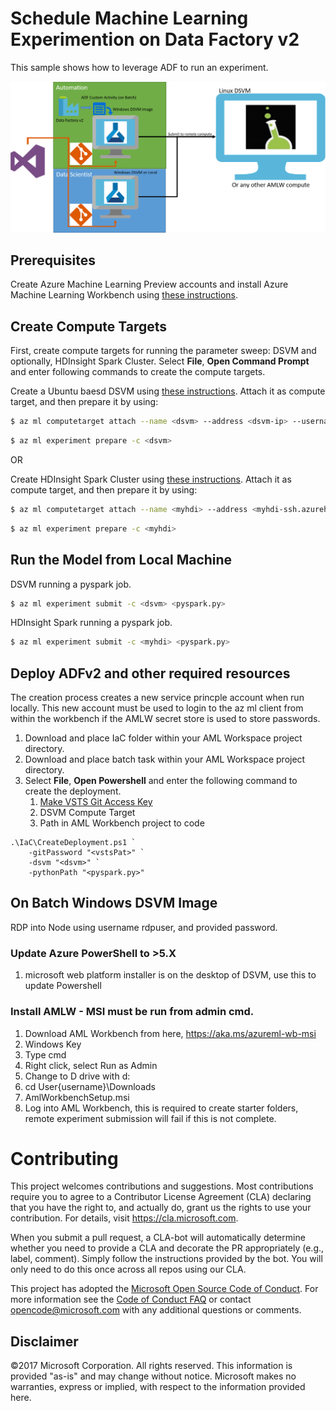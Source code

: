 # Schedule Machine Learning Experimention on Data Factory v2

This sample shows how to leverage ADF to run an experiment. 

![](./AMLWwADF.png)

## Prerequisites
Create Azure Machine Learning Preview accounts and install Azure Machine Learning Workbench using [these instructions](https://docs.microsoft.com/en-us/azure/machine-learning/preview/quickstart-installation).

## Create Compute Targets

First, create compute targets for running the parameter sweep: DSVM and optionally, HDInsight Spark Cluster. Select **File**, **Open Command Prompt** and enter following commands to create the compute targets.

Create a Ubuntu baesd DSVM using [these instructions](https://docs.microsoft.com/en-us/azure/machine-learning/data-science-virtual-machine/dsvm-ubuntu-intro#create-your-data-science-virtual-machine-for-linux). Attach it as compute target, and then prepare it by using:

```bash
$ az ml computetarget attach --name <dsvm> --address <dsvm-ip> --username <sshusername> --password <sshpwd> --type remotedocker
```

```bash
$ az ml experiment prepare -c <dsvm>
```

OR

Create HDInsight Spark Cluster using [these instructions](https://docs.microsoft.com/en-us/azure/hdinsight/hdinsight-apache-spark-jupyter-spark-sql). Attach it as compute target, and then prepare it by using:

```bash
$ az ml computetarget attach --name <myhdi> --address <myhdi-ssh.azurehdinsight.net> --username <sshusername> --password <sshpwd> --type cluster
```

```bash
$ az ml experiment prepare -c <myhdi>
```


## Run the Model from Local Machine


DSVM running a pyspark job.

```bash
$ az ml experiment submit -c <dsvm> <pyspark.py>
```

HDInsight Spark running a pyspark job.

```bash
$ az ml experiment submit -c <myhdi> <pyspark.py>
```

## Deploy ADFv2 and other required resources
The creation process creates a new service princple account when run locally. This new account must be used to login to the az ml client from within the workbench if the AMLW secret store is used to store passwords. 
1. Download and place IaC folder within your AML Workspace project directory.
1. Download and place batch task within your AML Workspace project directory.
1. Select **File**, **Open Powershell** and enter the following command to create the deployment.
    1. [Make VSTS Git Access Key](https://docs.microsoft.com/en-us/vsts/accounts/use-personal-access-tokens-to-authenticate)
    1. DSVM Compute Target
    1. Path in AML Workbench project to code
    
```
.\IaC\CreateDeployment.ps1 `
    -gitPassword "<vstsPat>" `    
    -dsvm "<dsvm>" `
    -pythonPath "<pyspark.py>"
```
## On Batch Windows DSVM Image
RDP into Node using username rdpuser, and provided password.
### Update Azure PowerShell to >5.X
1. microsoft web platform installer is on the desktop of DSVM, use this to update Powershell
### Install AMLW - MSI must be run from admin cmd.
1. Download AML Workbench from here, https://aka.ms/azureml-wb-msi 
1. Windows Key
1. Type cmd 
1. Right click, select Run as Admin 
1. Change to D drive with d: 
1. cd User\{username}\Downloads
1. AmlWorkbenchSetup.msi
1. Log into AML Workbench, this is required to create starter folders, remote experiment submission will fail if this is not complete.

# Contributing

This project welcomes contributions and suggestions.  Most contributions require you to agree to a
Contributor License Agreement (CLA) declaring that you have the right to, and actually do, grant us
the rights to use your contribution. For details, visit https://cla.microsoft.com.

When you submit a pull request, a CLA-bot will automatically determine whether you need to provide
a CLA and decorate the PR appropriately (e.g., label, comment). Simply follow the instructions
provided by the bot. You will only need to do this once across all repos using our CLA.

This project has adopted the [Microsoft Open Source Code of Conduct](https://opensource.microsoft.com/codeofconduct/).
For more information see the [Code of Conduct FAQ](https://opensource.microsoft.com/codeofconduct/faq/) or
contact [opencode@microsoft.com](mailto:opencode@microsoft.com) with any additional questions or comments.


## Disclaimer
©2017 Microsoft Corporation. All rights reserved. This information is provided "as-is" and may change without notice. Microsoft makes no warranties, express or implied, with respect to the information provided here.
